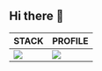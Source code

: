 ## Hi there 👋

<!--
**ycyin/ycyin** is a ✨ _special_ ✨ repository because its `README.md` (this file) appears on your GitHub profile.

Here are some ideas to get you started:

- 🔭 I’m currently working on ...
- 🌱 I’m currently learning ...
- 👯 I’m looking to collaborate on ...
- 🤔 I’m looking for help with ...
- 💬 Ask me about ...
- 📫 How to reach me: ...
- 😄 Pronouns: ...
- ⚡ Fun fact: ...
-->

STACK | PROFILE
---|---
![](https://github-readme-stats.vercel.app/api/top-langs/?username=ycyin&langs_count=10&layout=compact&theme=dark&hide_title=true) | ![](https://github-readme-stats.vercel.app/api?username=ycyin&count_private=true&show_icons=true&theme=dark&hide_title=true)
